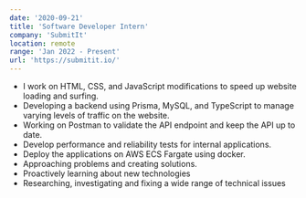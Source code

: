 ```yaml
---
date: '2020-09-21'
title: 'Software Developer Intern'
company: 'SubmitIt'
location: remote
range: 'Jan 2022 - Present'
url: 'https://submitit.io/'
---
```


- I work on HTML, CSS, and JavaScript modifications to speed up website loading and
  surfing.
- Developing a backend using Prisma, MySQL, and TypeScript to manage varying levels of
  traffic on the website.
- Working on Postman to validate the API endpoint and keep the API up to date.
- Develop performance and reliability tests for internal applications.
- Deploy the applications on AWS ECS Fargate using docker.
- Approaching problems and creating solutions.
- Proactively learning about new technologies
- Researching, investigating and fixing a wide range of technical issues
